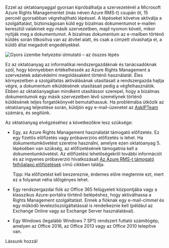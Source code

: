 Ezzel az oktatóanyaggal gyorsan kipróbálhatja a szervezeténél a Microsoft Azure Rights Managementet (más néven Azure RMS-t) csupán öt, 15 percnél gyorsabban végrehajtható lépéssel. A lépéseket követve aktiválja a szolgáltatást, biztonságosan küld egy bizalmas dokumentumot e-mailen keresztül valakinek egy másik szervezetben, majd nyomon követi, mikor nyitják meg a dokumentumot. A bizalmas dokumentum az e-mailben történő küldés során titkosítva van az átvitel alatt, és csak a címzett olvashatja el, a küldő által megadott engedélyekkel.

![Gyors üzembe helyezési útmutató – az összes lépés](../media/AzRMS_QuickStartStepsAll.PNG)

Ez az oktatóanyag az informatikai rendszergazdáknak és tanácsadóknak szól, hogy könnyebben értékelhessék az Azure Rights Management a szervezetek adatvédelmi megoldásaként történő használatát. Éles környezetben a szolgáltatás aktiválásának utasításait a rendszergazda hajtja végre, a dokumentum elküldésének utasításait pedig a végfelhasználók. Ebben az oktatóanyagban mindként utasítássor szerepel, hogy a bizalmas dokumentumok egy másik szervezetben lévő személynek történő küldésének teljes forgatókönyvét bemutathassuk. Ha problémába ütközik az oktatóanyag teljesítése során, küldjön egy e-mail-üzenetet az [AskIPTeam](mailto:askipteam@microsoft.com?subject=Having%20problems%20with%20the%20Quick%20Start%20tutorial) számára, és segítünk.

Az oktatóanyag elvégzéséhez a következőkre lesz szüksége:

-   Egy, az Azure Rights Management használatát támogató előfizetés. Ez egy fizetős előfizetés vagy próbaverziós előfizetés is lehet. Ha dokumentumkövetést szeretne használni, amelyre ezen oktatóanyag 5. lépésében van szükség, az előfizetésének támogatnia kell a dokumentumkövetést. Az előfizetési lehetőségekről további információt és az ingyenes próbaverzió hivatkozásait [Az Azure RMS-t támogató felhőalapú előfizetések](../get-started/requirements-subscriptions.md) című cikkben találja.

    Tipp: Ha előfizetést kell beszereznie, érdemes előre megtennie ezt, mert ez a folyamat néha időigényes lehet.

-   Egy rendszergazdai fiók az Office 365 felügyeleti központjába vagy a klasszikus Azure-portálra történő belépéshez, hogy aktiválhassa a Rights Management szolgáltatást. Ennek a fióknak egy e-mail-címmel és egy működő levelezőszolgáltatással is rendelkeznie kell (például az Exchange Online vagy az Exchange Server használatával).

-   Egy Windows (legalább Windows 7 SP1) rendszert futtató számítógép, amelyen az Office 2016, az Office 2013 vagy az Office 2010 telepítve van.

Lássunk hozzá!


<!--HONumber=Jun16_HO4-->


